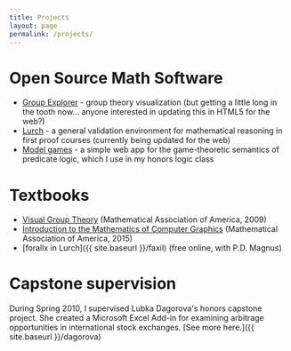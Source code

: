 ```yaml
---
title: Projects
layout: page
permalink: /projects/
---
```


# Open Source Math Software

 * [Group Explorer](www.groupexplorer.com) - group theory
   visualization (but getting a little long in the tooth now...
   anyone interested in updating this in HTML5 for the web?)
 * [Lurch](www.lurchmath.org) - a general validation environment
   for mathematical reasoning in first proof courses (currently
   being updated for the web)
 * [Model games](https://nathancarter.github.io/model-games/) -
   a simple web app for the game-theoretic semantics of predicate
   logic, which I use in my honors logic class

# Textbooks

 * [Visual Group Theory](http://www.maa.org/press/ebooks/visual-group-theory) (Mathematical Association of America, 2009)
 * [Introduction to the Mathematics of Computer Graphics](http://www.maa.org/press/ebooks/introduction-to-the-mathematics-of-computer-graphics) (Mathematical Association of America, 2015)
 * [forallx in Lurch]({{ site.baseurl }}/faxil) (free online, with P.D. Magnus)

# Capstone supervision

During Spring 2010, I supervised Lubka Dagorova's honors
capstone project. She created a Microsoft Excel Add-in for
examining arbitrage opportunities in international stock
exchanges. [See more here.]({{ site.baseurl }}/dagorova)

